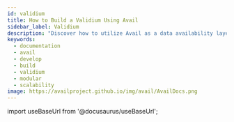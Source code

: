 ```yaml
---
id: validium
title: How to Build a Validium Using Avail
sidebar_label: Validium
description: "Discover how to utilize Avail as a data availability layer to build a validium."
keywords:
  - documentation
  - avail
  - develop
  - build
  - validium
  - modular
  - scalability
image: https://availproject.github.io/img/avail/AvailDocs.png
---
```

import useBaseUrl from '@docusaurus/useBaseUrl';

